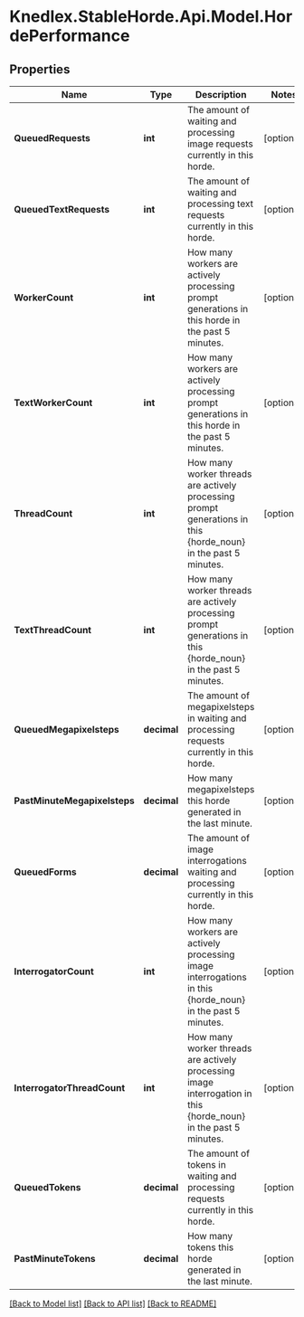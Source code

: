 # Knedlex.StableHorde.Api.Model.HordePerformance

## Properties

Name | Type | Description | Notes
------------ | ------------- | ------------- | -------------
**QueuedRequests** | **int** | The amount of waiting and processing image requests currently in this horde. | [optional] 
**QueuedTextRequests** | **int** | The amount of waiting and processing text requests currently in this horde. | [optional] 
**WorkerCount** | **int** | How many workers are actively processing prompt generations in this horde in the past 5 minutes. | [optional] 
**TextWorkerCount** | **int** | How many workers are actively processing prompt generations in this horde in the past 5 minutes. | [optional] 
**ThreadCount** | **int** | How many worker threads are actively processing prompt generations in this {horde_noun} in the past 5 minutes. | [optional] 
**TextThreadCount** | **int** | How many worker threads are actively processing prompt generations in this {horde_noun} in the past 5 minutes. | [optional] 
**QueuedMegapixelsteps** | **decimal** | The amount of megapixelsteps in waiting and processing requests currently in this horde. | [optional] 
**PastMinuteMegapixelsteps** | **decimal** | How many megapixelsteps this horde generated in the last minute. | [optional] 
**QueuedForms** | **decimal** | The amount of image interrogations waiting and processing currently in this horde. | [optional] 
**InterrogatorCount** | **int** | How many workers are actively processing image interrogations in this {horde_noun} in the past 5 minutes. | [optional] 
**InterrogatorThreadCount** | **int** | How many worker threads are actively processing image interrogation in this {horde_noun} in the past 5 minutes. | [optional] 
**QueuedTokens** | **decimal** | The amount of tokens in waiting and processing requests currently in this horde. | [optional] 
**PastMinuteTokens** | **decimal** | How many tokens this horde generated in the last minute. | [optional] 

[[Back to Model list]](../README.md#documentation-for-models) [[Back to API list]](../README.md#documentation-for-api-endpoints) [[Back to README]](../README.md)

